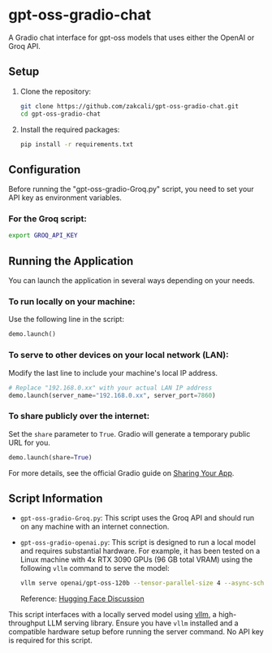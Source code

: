 # gpt-oss-gradio-chat

A Gradio chat interface for gpt-oss models that uses either the OpenAI or Groq API.

## Setup

1.  Clone the repository:
    ```bash
    git clone https://github.com/zakcali/gpt-oss-gradio-chat.git
    cd gpt-oss-gradio-chat
    ```

2.  Install the required packages:
    ```bash
    pip install -r requirements.txt
    ```

## Configuration

Before running the "gpt-oss-gradio-Groq.py" script, you need to set your API key as environment variables.

### For the Groq script:
```bash
export GROQ_API_KEY
```

## Running the Application

You can launch the application in several ways depending on your needs.

### To run locally on your machine:
Use the following line in the script:
```python
demo.launch()
```

### To serve to other devices on your local network (LAN):
Modify the last line to include your machine's local IP address.
```python
# Replace "192.168.0.xx" with your actual LAN IP address
demo.launch(server_name="192.168.0.xx", server_port=7860)
```

### To share publicly over the internet:
Set the `share` parameter to `True`. Gradio will generate a temporary public URL for you.
```python
demo.launch(share=True)
```
For more details, see the official Gradio guide on [Sharing Your App](https://www.gradio.app/guides/sharing-your-app).

## Script Information

*   `gpt-oss-gradio-Groq.py`: This script uses the Groq API and should run on any machine with an internet connection.

*   `gpt-oss-gradio-openai.py`: This script is designed to run a local model and requires substantial hardware. For example, it has been tested on a Linux machine with 4x RTX 3090 GPUs (96 GB total VRAM) using the following `vllm` command to serve the model:

    ```bash
    vllm serve openai/gpt-oss-120b --tensor-parallel-size 4 --async-scheduling
    ```
    Reference: [Hugging Face Discussion](https://huggingface.co/openai/gpt-oss-120b/discussions/122)

This script interfaces with a locally served model using [vllm](https://github.com/vllm-project/vllm), a high-throughput LLM serving library. Ensure you have `vllm` installed and a compatible hardware setup before running the server command.  No API key is required for this script.
